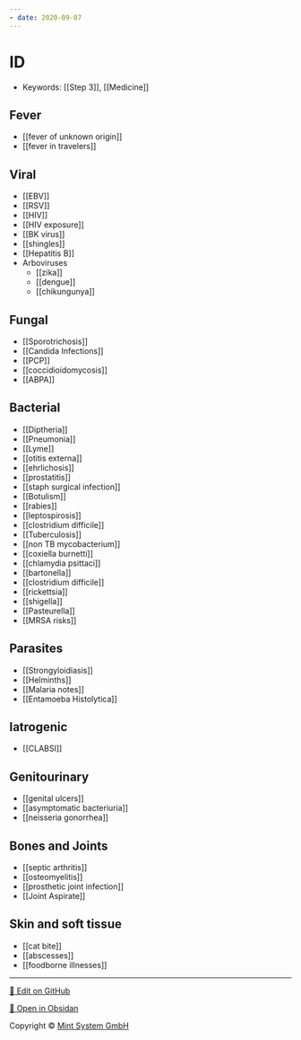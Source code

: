 ```yaml
---
- date: 2020-09-07
---
```


# ID

- Keywords: [[Step 3]], [[Medicine]]

## Fever

- [[fever of unknown origin]]
- [[fever in travelers]]

## Viral

- [[EBV]]
- [[RSV]]
- [[HIV]]
- [[HIV exposure]]
- [[BK virus]]
- [[shingles]]
- [[Hepatitis B]]
- Arboviruses
	- [[zika]]
	- [[dengue]]
	- [[chikungunya]]

## Fungal

- [[Sporotrichosis]]
- [[Candida Infections]]
- [[PCP]]
- [[coccidioidomycosis]]
- [[ABPA]]

## Bacterial

- [[Diptheria]]
- [[Pneumonia]]
- [[Lyme]]
- [[otitis externa]]
- [[ehrlichosis]]
- [[prostatitis]]
- [[staph surgical infection]]
- [[Botulism]]
- [[rabies]]
- [[leptospirosis]]
- [[clostridium difficile]]
- [[Tuberculosis]]
- [[non TB mycobacterium]]
- [[coxiella burnetti]]
- [[chlamydia psittaci]]
- [[bartonella]]
- [[clostridium difficile]]
- [[rickettsia]]
- [[shigella]]
- [[Pasteurella]]
- [[MRSA risks]]

## Parasites

- [[Strongyloidiasis]]
- [[Helminths]]
- [[Malaria notes]]
- [[Entamoeba Histolytica]]

## Iatrogenic

- [[CLABSI]]

## Genitourinary

- [[genital ulcers]]
- [[asymptomatic bacteriuria]]
- [[neisseria gonorrhea]]

## Bones and Joints

- [[septic arthritis]]
- [[osteomyelitis]]
- [[prosthetic joint infection]]
- [[Joint Aspirate]]

## Skin and soft tissue

- [[cat bite]]
- [[abscesses]]
- [[foodborne illnesses]]



<hr>

[📝 Edit on GitHub](https://github.com/Mint-System/Knowledge/blob/master/ID.md)

[📂 Open in Obsidan](obsidian://open?vault=Knowledge%20Mint%20System&file=ID.md ':target=_self')

<footer>Copyright © <a href="https://www.mint-system.ch/">Mint System GmbH</a></footer>